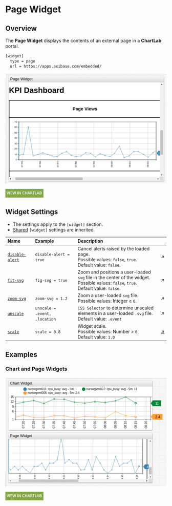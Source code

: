 # Page Widget

## Overview

The **Page Widget** displays the contents of an external page in a **ChartLab** portal.

```ls
[widget]
  type = page
  url = https://apps.axibase.com/embedded/
```

![](./images/page-widget-title.png)

[![](../../images/button.png)](https://apps.axibase.com/chartlab/6f15eb1a)

## Widget Settings

* The settings apply to the `[widget]` section.
* [Shared](../shared/README.md#widget-settings) `[widget]` settings are inherited.

Name | Example | Description | &nbsp;
:--|:--|:--|:--
<a name="disable-alert"></a>[`disable-alert`](#disable-alert)| `disable-alert = true` | Cancel alerts raised by the loaded page.<br>Possible values: `false`, `true`.<br>Default value: `false`. | ↗
<a name="fit-svg"></a>[`fit-svg`](#fit-svg) | `fig-svg = true` | Zoom and positions a user-loaded `svg` file in the center of the widget.<br>Possible values: `false`, `true`.<br>Default value: `false`.| ↗
<a name="zoom-svg"></a>[`zoom-svg`](#zoom-svg) | `zoom-svg = 1.2` | Zoom a user-loaded `svg` file.<br>Possible values: Integer &ge; `0`.| ↗
<a name="unscale"></a>[`unscale`](#unscale) | `unscale = .event, .location` | `CSS Selector` to determine unscaled elements in a user-loaded `.svg` file.<br>Default value: `.event`| ↗
<a name="scale"></a>[`scale`](#scale) | `scale = 0.8` | Widget scale.<br>Possible values: Number > `0`.<br>Default value: `1.0`| [↗](https://apps.axibase.com/chartlab/ca155883)

## Examples

### Chart and Page Widgets

![](./images/chart-and-page-widget.png)

[![](../../images/button.png)](https://apps.axibase.com/chartlab/50510901)